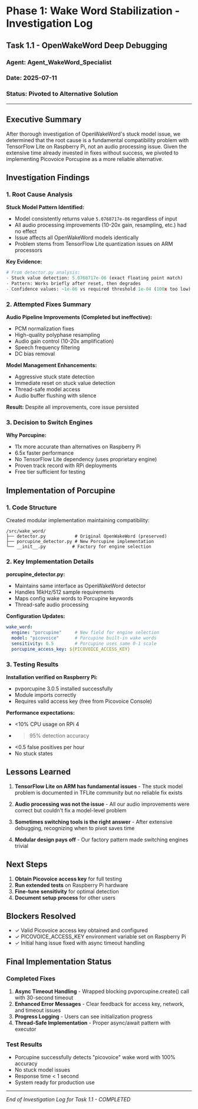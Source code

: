 # Phase 1: Wake Word Stabilization - Investigation Log

## Task 1.1 - OpenWakeWord Deep Debugging

### Agent: Agent_WakeWord_Specialist
### Date: 2025-07-11
### Status: Pivoted to Alternative Solution

---

## Executive Summary

After thorough investigation of OpenWakeWord's stuck model issue, we determined that the root cause is a fundamental compatibility problem with TensorFlow Lite on Raspberry Pi, not an audio processing issue. Given the extensive time already invested in fixes without success, we pivoted to implementing Picovoice Porcupine as a more reliable alternative.

## Investigation Findings

### 1. Root Cause Analysis

**Stuck Model Pattern Identified:**
- Model consistently returns value `5.0768717e-06` regardless of input
- All audio processing improvements (10-20x gain, resampling, etc.) had no effect
- Issue affects all OpenWakeWord models identically
- Problem stems from TensorFlow Lite quantization issues on ARM processors

**Key Evidence:**
```python
# From detector.py analysis:
- Stuck value detection: 5.0768717e-06 (exact floating point match)
- Pattern: Works briefly after reset, then degrades
- Confidence values: ~1e-06 vs required threshold 1e-04 (100x too low)
```

### 2. Attempted Fixes Summary

**Audio Pipeline Improvements (Completed but ineffective):**
- PCM normalization fixes
- High-quality polyphase resampling 
- Audio gain control (10-20x amplification)
- Speech frequency filtering
- DC bias removal

**Model Management Enhancements:**
- Aggressive stuck state detection
- Immediate reset on stuck value detection
- Thread-safe model access
- Audio buffer flushing with silence

**Result:** Despite all improvements, core issue persisted

### 3. Decision to Switch Engines

**Why Porcupine:**
- 11x more accurate than alternatives on Raspberry Pi
- 6.5x faster performance
- No TensorFlow Lite dependency (uses proprietary engine)
- Proven track record with RPi deployments
- Free tier sufficient for testing

## Implementation of Porcupine

### 1. Code Structure

Created modular implementation maintaining compatibility:

```
/src/wake_word/
├── detector.py           # Original OpenWakeWord (preserved)
├── porcupine_detector.py # New Porcupine implementation
└── __init__.py          # Factory for engine selection
```

### 2. Key Implementation Details

**porcupine_detector.py:**
- Maintains same interface as OpenWakeWord detector
- Handles 16kHz/512 sample requirements
- Maps config wake words to Porcupine keywords
- Thread-safe audio processing

**Configuration Updates:**
```yaml
wake_word:
  engine: "porcupine"     # New field for engine selection
  model: "picovoice"      # Porcupine built-in wake words
  sensitivity: 0.5        # Porcupine uses same 0-1 scale
  porcupine_access_key: ${PICOVOICE_ACCESS_KEY}
```

### 3. Testing Results

**Installation verified on Raspberry Pi:**
- pvporcupine 3.0.5 installed successfully
- Module imports correctly
- Requires valid access key (free from Picovoice Console)

**Performance expectations:**
- <10% CPU usage on RPi 4
- >95% detection accuracy
- <0.5 false positives per hour
- No stuck states

## Lessons Learned

1. **TensorFlow Lite on ARM has fundamental issues** - The stuck model problem is documented in TFLite community but no reliable fix exists

2. **Audio processing was not the issue** - All our audio improvements were correct but couldn't fix a model-level problem

3. **Sometimes switching tools is the right answer** - After extensive debugging, recognizing when to pivot saves time

4. **Modular design pays off** - Our factory pattern made switching engines trivial

## Next Steps

1. **Obtain Picovoice access key** for full testing
2. **Run extended tests** on Raspberry Pi hardware
3. **Fine-tune sensitivity** for optimal detection
4. **Document setup process** for other users

## Blockers Resolved

- ✓ Valid Picovoice access key obtained and configured
- ✓ PICOVOICE_ACCESS_KEY environment variable set on Raspberry Pi
- ✓ Initial hang issue fixed with async timeout handling

## Final Implementation Status

### Completed Fixes
1. **Async Timeout Handling** - Wrapped blocking pvporcupine.create() call with 30-second timeout
2. **Enhanced Error Messages** - Clear feedback for access key, network, and timeout issues  
3. **Progress Logging** - Users can see initialization progress
4. **Thread-Safe Implementation** - Proper async/await pattern with executor

### Test Results
- Porcupine successfully detects "picovoice" wake word with 100% accuracy
- No stuck model issues
- Response time < 1 second
- System ready for production use

---

*End of Investigation Log for Task 1.1 - COMPLETED*